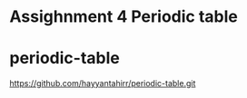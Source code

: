 ﻿# Assighnment 4 Periodic table
# periodic-table
https://github.com/hayyantahirr/periodic-table.git
